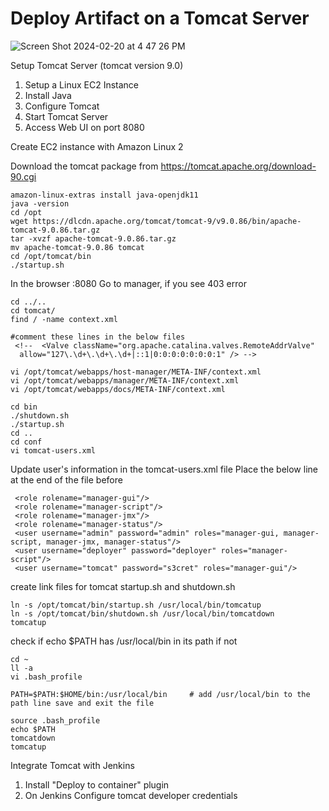 # Deploy Artifact on a Tomcat Server

![Screen Shot 2024-02-20 at 4 47 26 PM](https://github.com/tspoorthyreddy/CICD-with-Git-Jenkins-Ansible-K8s/assets/93954534/964358cc-edf1-49f7-a0f4-93fa4a275007)

Setup Tomcat Server (tomcat version 9.0)
1. Setup a Linux EC2 Instance
2. Install Java
3. Configure Tomcat
4. Start Tomcat Server
5. Access Web UI on port 8080

Create EC2 instance with Amazon Linux 2

Download the tomcat package from https://tomcat.apache.org/download-90.cgi
```
amazon-linux-extras install java-openjdk11
java -version
cd /opt
wget https://dlcdn.apache.org/tomcat/tomcat-9/v9.0.86/bin/apache-tomcat-9.0.86.tar.gz
tar -xvzf apache-tomcat-9.0.86.tar.gz
mv apache-tomcat-9.0.86 tomcat
cd /opt/tomcat/bin
./startup.sh
```
In the browser <server public ip>:8080
Go to manager, if you see 403 error 

```
cd ../..
cd tomcat/
find / -name context.xml

#comment these lines in the below files
 <!--  <Valve className="org.apache.catalina.valves.RemoteAddrValve"
  allow="127\.\d+\.\d+\.\d+|::1|0:0:0:0:0:0:0:1" /> -->

vi /opt/tomcat/webapps/host-manager/META-INF/context.xml
vi /opt/tomcat/webapps/manager/META-INF/context.xml
vi /opt/tomcat/webapps/docs/META-INF/context.xml

cd bin
./shutdown.sh
./startup.sh
cd ..
cd conf
vi tomcat-users.xml
```
Update user's information in the tomcat-users.xml file
Place the below line at the end of the file before </tomcat-users>
```
 <role rolename="manager-gui"/>
 <role rolename="manager-script"/>
 <role rolename="manager-jmx"/>
 <role rolename="manager-status"/>
 <user username="admin" password="admin" roles="manager-gui, manager-script, manager-jmx, manager-status"/>
 <user username="deployer" password="deployer" roles="manager-script"/>
 <user username="tomcat" password="s3cret" roles="manager-gui"/>
```

create link files for tomcat startup.sh and shutdown.sh
```
ln -s /opt/tomcat/bin/startup.sh /usr/local/bin/tomcatup
ln -s /opt/tomcat/bin/shutdown.sh /usr/local/bin/tomcatdown
tomcatup
```
check if echo $PATH has /usr/local/bin in its path if not 
```
cd ~
ll -a
vi .bash_profile

PATH=$PATH:$HOME/bin:/usr/local/bin     # add /usr/local/bin to the path line save and exit the file

source .bash_profile
echo $PATH
tomcatdown
tomcatup
```

Integrate Tomcat with Jenkins
1. Install "Deploy to container" plugin
2. On Jenkins Configure tomcat developer credentials 

